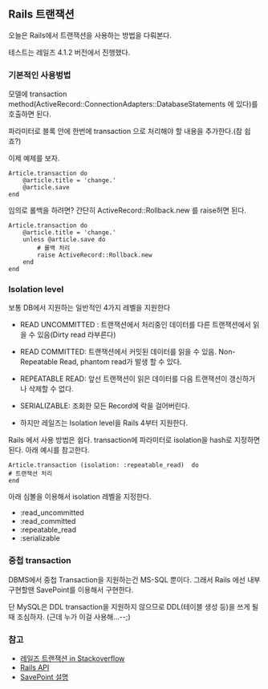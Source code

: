 ## Rails 트랜잭션 

오늘은 Rails에서 트랜잭션을 사용하는 방법을 다뤄본다.

테스트는 레일즈 4.1.2 버전에서 진행했다.

###  기본적인 사용벙법

모델에 transaction method(ActiveRecord::ConnectionAdapters::DatabaseStatements 에 있다)를 호출하면 된다.

파라미터로 블록 안에 한번에 transaction 으로 처리해야 할 내용을 추가한다.(참 쉽죠?)

이제 예제를 보자.


```
Article.transaction do 
	@article.title = 'change.' 
	@article.save
end 
```

임의로 롤백을 하려면? 간단히 ActiveRecord::Rollback.new 를 raise허면 된다.

```
Article.transaction do 
	@article.title = 'change.' 
	unless @article.save do 
		# 롤백 처리 
		raise ActiveRecord::Rollback.new 
	end 
end 
```

### Isolation level


보통 DB에서 지원하는 일반적인 4가지 레벨을 지원한다


* READ UNCOMMITTED :  트랜잭션에서 처리중인 데이터를 다른 트랜잭션에서 읽을 수 있음(Dirty read 라부른다)
* READ COMMITTED:  트랜잭션에서 커밋된 데이터를 읽을 수 있음. Non-Repeatable Read, phantom read가 발생 할 수 있다.
* REPEATABLE READ: 앞선 트랜잭션이 읽은 데이터를 다음 트랜잭션이 갱신하거나 삭제할 수 없다.
* SERIALIZABLE: 조회한 모든 Record에 락을 걸어버린다.

* 하지만 레일즈는  Isolation level을 Rails 4부터 지원한다.

Rails 에서 사용 방법은 쉽다. transaction에 파라미터로 isolation을 hash로 지정하면 된다.
아래 예시를 참고한다.

```
Article.transaction (isolation: :repeatable_read)  do 
# 트랜잭션 처리
end 
```

아래 심볼을 이용해서 isolation 레벨을 지정한다.

* :read_uncommitted
* :read_committed
* :repeatable_read
* :serializable


### 중첩 transaction

DBMS에서 중첩 Transaction을 지원하는건 MS-SQL 뿐이다.
그래서 Rails 에선 내부 구현할땐 SavePoint를 이용해서 구현한다.

단 MySQL은 DDL transaction을 지원하지 않으므로 DDL(테이블 생성 등)을 쓰게 될때 조심하자. (근데 누가 이걸 사용해...--;)


###  참고 
* [레일즈 트랜잭션 in Stackoverflow](http://stackoverflow.com/questions/9127027/how-to-set-transaction-isolation-level-using-activerecord-connection-recommend)
* [Rails API](http://apidock.com/rails/ActiveRecord/ConnectionAdapters/DatabaseStatements/transaction)
* [SavePoint 설명](https://ko.wikipedia.org/wiki/SAVEPOINT)

